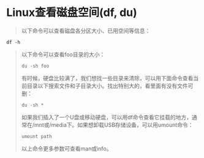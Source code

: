 # Linux查看磁盘空间\(df, du\)

> 以下命令可以查看磁盘各分区大小、已用空间等信息：

```text
df -h
```

> 以下命令可以查看foo目录的大小：
>
> ```text
> du -sh foo
> ```
>
> 有时候，硬盘比较满了，我们想找一些目录来清除，可以用下面命令查看当前目录以下搜索文件和子目录大小。找出特别大的，看里面有没有文件可删：
>
> ```text
> du -sh *
> ```
>
> 如果我们插入了一个U盘或移动硬盘，可以用df命令查看它挂载的地方，通常在/mnt或/media下。如果想卸载USB存储设备，可以用umount命令：
>
> ```text
> umount path
> ```
>
> 以上命令更多参数可查看man或info。

